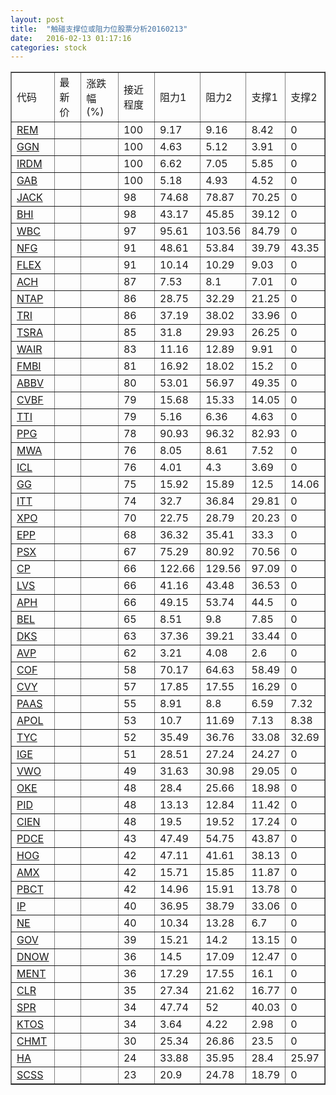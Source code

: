 ```yaml
---
layout: post
title:  "触碰支撑位或阻力位股票分析20160213"
date:   2016-02-13 01:17:16
categories: stock
---
```

<script type="text/javascript">
var stockList = []
stockList.push('gb_rem');
stockList.push('gb_ggn');
stockList.push('gb_irdm');
stockList.push('gb_gab');
stockList.push('gb_jack');
stockList.push('gb_bhi');
stockList.push('gb_wbc');
stockList.push('gb_nfg');
stockList.push('gb_flex');
stockList.push('gb_ach');
stockList.push('gb_ntap');
stockList.push('gb_tri');
stockList.push('gb_tsra');
stockList.push('gb_wair');
stockList.push('gb_fmbi');
stockList.push('gb_abbv');
stockList.push('gb_cvbf');
stockList.push('gb_tti');
stockList.push('gb_ppg');
stockList.push('gb_mwa');
stockList.push('gb_icl');
stockList.push('gb_gg');
stockList.push('gb_itt');
stockList.push('gb_xpo');
stockList.push('gb_epp');
stockList.push('gb_psx');
stockList.push('gb_cp');
stockList.push('gb_lvs');
stockList.push('gb_aph');
stockList.push('gb_bel');
stockList.push('gb_dks');
stockList.push('gb_avp');
stockList.push('gb_cof');
stockList.push('gb_cvy');
stockList.push('gb_paas');
stockList.push('gb_apol');
stockList.push('gb_tyc');
stockList.push('gb_ige');
stockList.push('gb_vwo');
stockList.push('gb_oke');
stockList.push('gb_pid');
stockList.push('gb_cien');
stockList.push('gb_pdce');
stockList.push('gb_hog');
stockList.push('gb_amx');
stockList.push('gb_pbct');
stockList.push('gb_ip');
stockList.push('gb_ne');
stockList.push('gb_gov');
stockList.push('gb_dnow');
stockList.push('gb_ment');
stockList.push('gb_clr');
stockList.push('gb_spr');
stockList.push('gb_ktos');
stockList.push('gb_chmt');
stockList.push('gb_ha');
stockList.push('gb_scss');
</script>
<table border="1">
 <tr>
 <td>代码</td>
 <td>最新价</td>
 <td>涨跌幅(%)</td>
 <td>接近程度</td>
 <td>阻力1</td>
 <td>阻力2</td>
 <td>支撑1</td>
 <td>支撑2</td>
</tr>
  <tr id="rem" class="green">
  <td><a href="http://stock.finance.sina.com.cn/usstock/quotes/REM.html" target="_blank">REM</a></td><td></td><td></td><td>100</td><td>9.17</td><td>9.16</td><td>8.42</td><td>0</td></tr>
  <tr id="ggn" class="red">
  <td><a href="http://stock.finance.sina.com.cn/usstock/quotes/GGN.html" target="_blank">GGN</a></td><td></td><td></td><td>100</td><td>4.63</td><td>5.12</td><td>3.91</td><td>0</td></tr>
  <tr id="irdm" class="red">
  <td><a href="http://stock.finance.sina.com.cn/usstock/quotes/IRDM.html" target="_blank">IRDM</a></td><td></td><td></td><td>100</td><td>6.62</td><td>7.05</td><td>5.85</td><td>0</td></tr>
  <tr id="gab" class="green">
  <td><a href="http://stock.finance.sina.com.cn/usstock/quotes/GAB.html" target="_blank">GAB</a></td><td></td><td></td><td>100</td><td>5.18</td><td>4.93</td><td>4.52</td><td>0</td></tr>
  <tr id="jack" class="green">
  <td><a href="http://stock.finance.sina.com.cn/usstock/quotes/JACK.html" target="_blank">JACK</a></td><td></td><td></td><td>98</td><td>74.68</td><td>78.87</td><td>70.25</td><td>0</td></tr>
  <tr id="bhi" class="green">
  <td><a href="http://stock.finance.sina.com.cn/usstock/quotes/BHI.html" target="_blank">BHI</a></td><td></td><td></td><td>98</td><td>43.17</td><td>45.85</td><td>39.12</td><td>0</td></tr>
  <tr id="wbc" class="green">
  <td><a href="http://stock.finance.sina.com.cn/usstock/quotes/WBC.html" target="_blank">WBC</a></td><td></td><td></td><td>97</td><td>95.61</td><td>103.56</td><td>84.79</td><td>0</td></tr>
  <tr id="nfg" class="green">
  <td><a href="http://stock.finance.sina.com.cn/usstock/quotes/NFG.html" target="_blank">NFG</a></td><td></td><td></td><td>91</td><td>48.61</td><td>53.84</td><td>39.79</td><td>43.35</td></tr>
  <tr id="flex" class="red">
  <td><a href="http://stock.finance.sina.com.cn/usstock/quotes/FLEX.html" target="_blank">FLEX</a></td><td></td><td></td><td>91</td><td>10.14</td><td>10.29</td><td>9.03</td><td>0</td></tr>
  <tr id="ach" class="red">
  <td><a href="http://stock.finance.sina.com.cn/usstock/quotes/ACH.html" target="_blank">ACH</a></td><td></td><td></td><td>87</td><td>7.53</td><td>8.1</td><td>7.01</td><td>0</td></tr>
  <tr id="ntap" class="green">
  <td><a href="http://stock.finance.sina.com.cn/usstock/quotes/NTAP.html" target="_blank">NTAP</a></td><td></td><td></td><td>86</td><td>28.75</td><td>32.29</td><td>21.25</td><td>0</td></tr>
  <tr id="tri" class="green">
  <td><a href="http://stock.finance.sina.com.cn/usstock/quotes/TRI.html" target="_blank">TRI</a></td><td></td><td></td><td>86</td><td>37.19</td><td>38.02</td><td>33.96</td><td>0</td></tr>
  <tr id="tsra" class="green">
  <td><a href="http://stock.finance.sina.com.cn/usstock/quotes/TSRA.html" target="_blank">TSRA</a></td><td></td><td></td><td>85</td><td>31.8</td><td>29.93</td><td>26.25</td><td>0</td></tr>
  <tr id="wair" class="red">
  <td><a href="http://stock.finance.sina.com.cn/usstock/quotes/WAIR.html" target="_blank">WAIR</a></td><td></td><td></td><td>83</td><td>11.16</td><td>12.89</td><td>9.91</td><td>0</td></tr>
  <tr id="fmbi" class="green">
  <td><a href="http://stock.finance.sina.com.cn/usstock/quotes/FMBI.html" target="_blank">FMBI</a></td><td></td><td></td><td>81</td><td>16.92</td><td>18.02</td><td>15.2</td><td>0</td></tr>
  <tr id="abbv" class="red">
  <td><a href="http://stock.finance.sina.com.cn/usstock/quotes/ABBV.html" target="_blank">ABBV</a></td><td></td><td></td><td>80</td><td>53.01</td><td>56.97</td><td>49.35</td><td>0</td></tr>
  <tr id="cvbf" class="green">
  <td><a href="http://stock.finance.sina.com.cn/usstock/quotes/CVBF.html" target="_blank">CVBF</a></td><td></td><td></td><td>79</td><td>15.68</td><td>15.33</td><td>14.05</td><td>0</td></tr>
  <tr id="tti" class="green">
  <td><a href="http://stock.finance.sina.com.cn/usstock/quotes/TTI.html" target="_blank">TTI</a></td><td></td><td></td><td>79</td><td>5.16</td><td>6.36</td><td>4.63</td><td>0</td></tr>
  <tr id="ppg" class="red">
  <td><a href="http://stock.finance.sina.com.cn/usstock/quotes/PPG.html" target="_blank">PPG</a></td><td></td><td></td><td>78</td><td>90.93</td><td>96.32</td><td>82.93</td><td>0</td></tr>
  <tr id="mwa" class="red">
  <td><a href="http://stock.finance.sina.com.cn/usstock/quotes/MWA.html" target="_blank">MWA</a></td><td></td><td></td><td>76</td><td>8.05</td><td>8.61</td><td>7.52</td><td>0</td></tr>
  <tr id="icl" class="red">
  <td><a href="http://stock.finance.sina.com.cn/usstock/quotes/ICL.html" target="_blank">ICL</a></td><td></td><td></td><td>76</td><td>4.01</td><td>4.3</td><td>3.69</td><td>0</td></tr>
  <tr id="gg" class="red">
  <td><a href="http://stock.finance.sina.com.cn/usstock/quotes/GG.html" target="_blank">GG</a></td><td></td><td></td><td>75</td><td>15.92</td><td>15.89</td><td>12.5</td><td>14.06</td></tr>
  <tr id="itt" class="green">
  <td><a href="http://stock.finance.sina.com.cn/usstock/quotes/ITT.html" target="_blank">ITT</a></td><td></td><td></td><td>74</td><td>32.7</td><td>36.84</td><td>29.81</td><td>0</td></tr>
  <tr id="xpo" class="red">
  <td><a href="http://stock.finance.sina.com.cn/usstock/quotes/XPO.html" target="_blank">XPO</a></td><td></td><td></td><td>70</td><td>22.75</td><td>28.79</td><td>20.23</td><td>0</td></tr>
  <tr id="epp" class="green">
  <td><a href="http://stock.finance.sina.com.cn/usstock/quotes/EPP.html" target="_blank">EPP</a></td><td></td><td></td><td>68</td><td>36.32</td><td>35.41</td><td>33.3</td><td>0</td></tr>
  <tr id="psx" class="red">
  <td><a href="http://stock.finance.sina.com.cn/usstock/quotes/PSX.html" target="_blank">PSX</a></td><td></td><td></td><td>67</td><td>75.29</td><td>80.92</td><td>70.56</td><td>0</td></tr>
  <tr id="cp" class="red">
  <td><a href="http://stock.finance.sina.com.cn/usstock/quotes/CP.html" target="_blank">CP</a></td><td></td><td></td><td>66</td><td>122.66</td><td>129.56</td><td>97.09</td><td>0</td></tr>
  <tr id="lvs" class="red">
  <td><a href="http://stock.finance.sina.com.cn/usstock/quotes/LVS.html" target="_blank">LVS</a></td><td></td><td></td><td>66</td><td>41.16</td><td>43.48</td><td>36.53</td><td>0</td></tr>
  <tr id="aph" class="red">
  <td><a href="http://stock.finance.sina.com.cn/usstock/quotes/APH.html" target="_blank">APH</a></td><td></td><td></td><td>66</td><td>49.15</td><td>53.74</td><td>44.5</td><td>0</td></tr>
  <tr id="bel" class="red">
  <td><a href="http://stock.finance.sina.com.cn/usstock/quotes/BEL.html" target="_blank">BEL</a></td><td></td><td></td><td>65</td><td>8.51</td><td>9.8</td><td>7.85</td><td>0</td></tr>
  <tr id="dks" class="red">
  <td><a href="http://stock.finance.sina.com.cn/usstock/quotes/DKS.html" target="_blank">DKS</a></td><td></td><td></td><td>63</td><td>37.36</td><td>39.21</td><td>33.44</td><td>0</td></tr>
  <tr id="avp" class="green">
  <td><a href="http://stock.finance.sina.com.cn/usstock/quotes/AVP.html" target="_blank">AVP</a></td><td></td><td></td><td>62</td><td>3.21</td><td>4.08</td><td>2.6</td><td>0</td></tr>
  <tr id="cof" class="green">
  <td><a href="http://stock.finance.sina.com.cn/usstock/quotes/COF.html" target="_blank">COF</a></td><td></td><td></td><td>58</td><td>70.17</td><td>64.63</td><td>58.49</td><td>0</td></tr>
  <tr id="cvy" class="green">
  <td><a href="http://stock.finance.sina.com.cn/usstock/quotes/CVY.html" target="_blank">CVY</a></td><td></td><td></td><td>57</td><td>17.85</td><td>17.55</td><td>16.29</td><td>0</td></tr>
  <tr id="paas" class="red">
  <td><a href="http://stock.finance.sina.com.cn/usstock/quotes/PAAS.html" target="_blank">PAAS</a></td><td></td><td></td><td>55</td><td>8.91</td><td>8.8</td><td>6.59</td><td>7.32</td></tr>
  <tr id="apol" class="green">
  <td><a href="http://stock.finance.sina.com.cn/usstock/quotes/APOL.html" target="_blank">APOL</a></td><td></td><td></td><td>53</td><td>10.7</td><td>11.69</td><td>7.13</td><td>8.38</td></tr>
  <tr id="tyc" class="green">
  <td><a href="http://stock.finance.sina.com.cn/usstock/quotes/TYC.html" target="_blank">TYC</a></td><td></td><td></td><td>52</td><td>35.49</td><td>36.76</td><td>33.08</td><td>32.69</td></tr>
  <tr id="ige" class="green">
  <td><a href="http://stock.finance.sina.com.cn/usstock/quotes/IGE.html" target="_blank">IGE</a></td><td></td><td></td><td>51</td><td>28.51</td><td>27.24</td><td>24.27</td><td>0</td></tr>
  <tr id="vwo" class="green">
  <td><a href="http://stock.finance.sina.com.cn/usstock/quotes/VWO.html" target="_blank">VWO</a></td><td></td><td></td><td>49</td><td>31.63</td><td>30.98</td><td>29.05</td><td>0</td></tr>
  <tr id="oke" class="green">
  <td><a href="http://stock.finance.sina.com.cn/usstock/quotes/OKE.html" target="_blank">OKE</a></td><td></td><td></td><td>48</td><td>28.4</td><td>25.66</td><td>18.98</td><td>0</td></tr>
  <tr id="pid" class="green">
  <td><a href="http://stock.finance.sina.com.cn/usstock/quotes/PID.html" target="_blank">PID</a></td><td></td><td></td><td>48</td><td>13.13</td><td>12.84</td><td>11.42</td><td>0</td></tr>
  <tr id="cien" class="green">
  <td><a href="http://stock.finance.sina.com.cn/usstock/quotes/CIEN.html" target="_blank">CIEN</a></td><td></td><td></td><td>48</td><td>19.5</td><td>19.52</td><td>17.24</td><td>0</td></tr>
  <tr id="pdce" class="red">
  <td><a href="http://stock.finance.sina.com.cn/usstock/quotes/PDCE.html" target="_blank">PDCE</a></td><td></td><td></td><td>43</td><td>47.49</td><td>54.75</td><td>43.87</td><td>0</td></tr>
  <tr id="hog" class="green">
  <td><a href="http://stock.finance.sina.com.cn/usstock/quotes/HOG.html" target="_blank">HOG</a></td><td></td><td></td><td>42</td><td>47.11</td><td>41.61</td><td>38.13</td><td>0</td></tr>
  <tr id="amx" class="green">
  <td><a href="http://stock.finance.sina.com.cn/usstock/quotes/AMX.html" target="_blank">AMX</a></td><td></td><td></td><td>42</td><td>15.71</td><td>15.85</td><td>11.87</td><td>0</td></tr>
  <tr id="pbct" class="green">
  <td><a href="http://stock.finance.sina.com.cn/usstock/quotes/PBCT.html" target="_blank">PBCT</a></td><td></td><td></td><td>42</td><td>14.96</td><td>15.91</td><td>13.78</td><td>0</td></tr>
  <tr id="ip" class="green">
  <td><a href="http://stock.finance.sina.com.cn/usstock/quotes/IP.html" target="_blank">IP</a></td><td></td><td></td><td>40</td><td>36.95</td><td>38.79</td><td>33.06</td><td>0</td></tr>
  <tr id="ne" class="green">
  <td><a href="http://stock.finance.sina.com.cn/usstock/quotes/NE.html" target="_blank">NE</a></td><td></td><td></td><td>40</td><td>10.34</td><td>13.28</td><td>6.7</td><td>0</td></tr>
  <tr id="gov" class="green">
  <td><a href="http://stock.finance.sina.com.cn/usstock/quotes/GOV.html" target="_blank">GOV</a></td><td></td><td></td><td>39</td><td>15.21</td><td>14.2</td><td>13.15</td><td>0</td></tr>
  <tr id="dnow" class="green">
  <td><a href="http://stock.finance.sina.com.cn/usstock/quotes/DNOW.html" target="_blank">DNOW</a></td><td></td><td></td><td>36</td><td>14.5</td><td>17.09</td><td>12.47</td><td>0</td></tr>
  <tr id="ment" class="red">
  <td><a href="http://stock.finance.sina.com.cn/usstock/quotes/MENT.html" target="_blank">MENT</a></td><td></td><td></td><td>36</td><td>17.29</td><td>17.55</td><td>16.1</td><td>0</td></tr>
  <tr id="clr" class="green">
  <td><a href="http://stock.finance.sina.com.cn/usstock/quotes/CLR.html" target="_blank">CLR</a></td><td></td><td></td><td>35</td><td>27.34</td><td>21.62</td><td>16.77</td><td>0</td></tr>
  <tr id="spr" class="green">
  <td><a href="http://stock.finance.sina.com.cn/usstock/quotes/SPR.html" target="_blank">SPR</a></td><td></td><td></td><td>34</td><td>47.74</td><td>52</td><td>40.03</td><td>0</td></tr>
  <tr id="ktos" class="green">
  <td><a href="http://stock.finance.sina.com.cn/usstock/quotes/KTOS.html" target="_blank">KTOS</a></td><td></td><td></td><td>34</td><td>3.64</td><td>4.22</td><td>2.98</td><td>0</td></tr>
  <tr id="chmt" class="red">
  <td><a href="http://stock.finance.sina.com.cn/usstock/quotes/CHMT.html" target="_blank">CHMT</a></td><td></td><td></td><td>30</td><td>25.34</td><td>26.86</td><td>23.5</td><td>0</td></tr>
  <tr id="ha" class="green">
  <td><a href="http://stock.finance.sina.com.cn/usstock/quotes/HA.html" target="_blank">HA</a></td><td></td><td></td><td>24</td><td>33.88</td><td>35.95</td><td>28.4</td><td>25.97</td></tr>
  <tr id="scss" class="red">
  <td><a href="http://stock.finance.sina.com.cn/usstock/quotes/SCSS.html" target="_blank">SCSS</a></td><td></td><td></td><td>23</td><td>20.9</td><td>24.78</td><td>18.79</td><td>0</td></tr>
</table>
